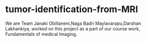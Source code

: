 # tumor-identification-from-MRI
We are Team Janaki Obillaneni,Naga Badri Maylavarapu,Darshan Lakhankiya, worked on this project as a part of our course work, Fundamentals of medical Imaging.
